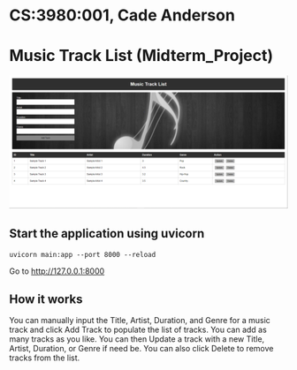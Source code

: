 # CS:3980:001, Cade Anderson
# Music Track List (Midterm_Project)

![Music Track List](/TrackListPic.PNG)

## Start the application using uvicorn
```
uvicorn main:app --port 8000 --reload
```
Go to http://127.0.0.1:8000

## How it works
You can manually input the Title, Artist, Duration, and Genre for a music track and click Add Track to populate the list of tracks. You can add as many tracks as you like.
You can then Update a track with a new Title, Artist, Duration, or Genre if need be.
You can also click Delete to remove tracks from the list.
